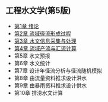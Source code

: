 ## 工程水文学(第5版)
- [第1章 绪论](chapter1.md)
- [第2章 流域径流形成过程](chapter2.md)
- [第3章 水文信息采集与处理](chapter3.md)
- [第4章 流域产流与汇流计算](chpater4.md)
- 第5章 水文预报
- 第6章 水文统计
- 第7章 设计年径流分析与径流随机模拟
- 第8章 由流量资料推求设计洪水
- 第9章 由暴雨资料推求设计供水
- 第10章 排涝水文计算